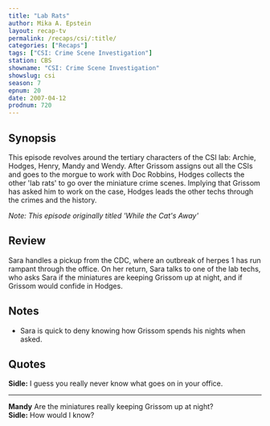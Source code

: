 ```yaml
---
title: "Lab Rats"
author: Mika A. Epstein
layout: recap-tv
permalink: /recaps/csi/:title/
categories: ["Recaps"]
tags: ["CSI: Crime Scene Investigation"]
station: CBS
showname: "CSI: Crime Scene Investigation"
showslug: csi
season: 7
epnum: 20
date: 2007-04-12
prodnum: 720  
---
```


## Synopsis

This episode revolves around the tertiary characters of the CSI lab: Archie, Hodges, Henry, Mandy and Wendy. After Grissom assigns out all the CSIs and goes to the morgue to work with Doc Robbins, Hodges collects the other 'lab rats' to go over the miniature crime scenes. Implying that Grissom has asked him to work on the case, Hodges leads the other techs through the crimes and the history.

_Note: This episode originally titled 'While the Cat's Away'_

## Review

Sara handles a pickup from the CDC, where an outbreak of herpes 1 has run rampant through the office. On her return, Sara talks to one of the lab techs, who asks Sara if the miniatures are keeping Grissom up at night, and if Grissom would confide in Hodges.

## Notes

* Sara is quick to deny knowing how Grissom spends his nights when asked.

## Quotes

**Sidle:** I guess you really never know what goes on in your office.  

- - -

**Mandy** Are the miniatures really keeping Grissom up at night?  
**Sidle:** How would I know?

